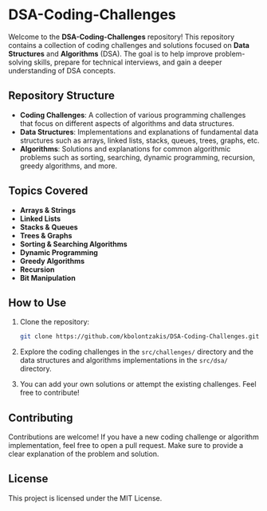 # DSA-Coding-Challenges

Welcome to the **DSA-Coding-Challenges** repository! This repository contains a collection of coding challenges and solutions focused on **Data Structures** and **Algorithms** (DSA). The goal is to help improve problem-solving skills, prepare for technical interviews, and gain a deeper understanding of DSA concepts.

## Repository Structure

- **Coding Challenges**: A collection of various programming challenges that focus on different aspects of algorithms and data structures.
- **Data Structures**: Implementations and explanations of fundamental data structures such as arrays, linked lists, stacks, queues, trees, graphs, etc.
- **Algorithms**: Solutions and explanations for common algorithmic problems such as sorting, searching, dynamic programming, recursion, greedy algorithms, and more.

## Topics Covered

- **Arrays & Strings**
- **Linked Lists**
- **Stacks & Queues**
- **Trees & Graphs**
- **Sorting & Searching Algorithms**
- **Dynamic Programming**
- **Greedy Algorithms**
- **Recursion**
- **Bit Manipulation**

## How to Use
1. Clone the repository:
   ```bash
   git clone https://github.com/kbolontzakis/DSA-Coding-Challenges.git
   ```

2. Explore the coding challenges in the `src/challenges/` directory and the data structures and algorithms implementations in the `src/dsa/` directory.

3. You can add your own solutions or attempt the existing challenges. Feel free to contribute!

## Contributing

Contributions are welcome! If you have a new coding challenge or algorithm implementation, feel free to open a pull request. Make sure to provide a clear explanation of the problem and solution.

## License

This project is licensed under the MIT License.